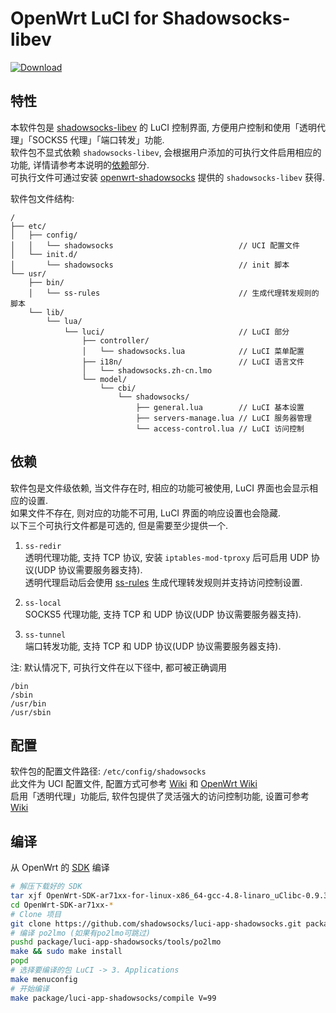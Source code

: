 OpenWrt LuCI for Shadowsocks-libev
===

[![Download][badge]][download]

特性
---

本软件包是 [shadowsocks-libev][ssl] 的 LuCI 控制界面,
方便用户控制和使用「透明代理」「SOCKS5 代理」「端口转发」功能.  
软件包不显式依赖 `shadowsocks-libev`, 会根据用户添加的可执行文件启用相应的功能,
详情请参考本说明的[依赖](#依赖)部分.  
可执行文件可通过安装 [openwrt-shadowsocks][oss] 提供的 `shadowsocks-libev` 获得.  

软件包文件结构:
```
/
├── etc/
│   ├── config/
│   │   └── shadowsocks                            // UCI 配置文件
│   └── init.d/
│       └── shadowsocks                            // init 脚本
└── usr/
    ├── bin/
    │   └── ss-rules                               // 生成代理转发规则的脚本
    └── lib/
        └── lua/
            └── luci/                              // LuCI 部分
                ├── controller/
                │   └── shadowsocks.lua            // LuCI 菜单配置
                ├── i18n/                          // LuCI 语言文件
                │   └── shadowsocks.zh-cn.lmo
                └── model/
                    └── cbi/
                        └── shadowsocks/
                            ├── general.lua        // LuCI 基本设置
                            ├── servers-manage.lua // LuCI 服务器管理
                            └── access-control.lua // LuCI 访问控制
```

依赖
---

软件包是文件级依赖, 当文件存在时, 相应的功能可被使用, LuCI 界面也会显示相应的设置.  
如果文件不存在, 则对应的功能不可用, LuCI 界面的响应设置也会隐藏.  
以下三个可执行文件都是可选的, 但是需要至少提供一个.

 1. `ss-redir`  
    透明代理功能, 支持 TCP 协议, 安装 `iptables-mod-tproxy` 后可启用
    UDP 协议(UDP 协议需要服务器支持).  
    透明代理启动后会使用 [ss-rules][ssr] 生成代理转发规则并支持访问控制设置.

 2. `ss-local`  
    SOCKS5 代理功能, 支持 TCP 和 UDP 协议(UDP 协议需要服务器支持).

 3. `ss-tunnel`  
    端口转发功能, 支持 TCP 和 UDP 协议(UDP 协议需要服务器支持).

注: 默认情况下, 可执行文件在以下径中, 都可被正确调用
```
/bin
/sbin
/usr/bin
/usr/sbin
```

配置
---

软件包的配置文件路径: `/etc/config/shadowsocks`  
此文件为 UCI 配置文件, 配置方式可参考 [Wiki][uus] 和 [OpenWrt Wiki][uci]  
启用「透明代理」功能后, 软件包提供了灵活强大的访问控制功能, 设置可参考 [Wiki][lac]  

编译
---

从 OpenWrt 的 [SDK][sdk] 编译  
```bash
# 解压下载好的 SDK
tar xjf OpenWrt-SDK-ar71xx-for-linux-x86_64-gcc-4.8-linaro_uClibc-0.9.33.2.tar.bz2
cd OpenWrt-SDK-ar71xx-*
# Clone 项目
git clone https://github.com/shadowsocks/luci-app-shadowsocks.git package/luci-app-shadowsocks
# 编译 po2lmo (如果有po2lmo可跳过)
pushd package/luci-app-shadowsocks/tools/po2lmo
make && sudo make install
popd
# 选择要编译的包 LuCI -> 3. Applications
make menuconfig
# 开始编译
make package/luci-app-shadowsocks/compile V=99
```

 [ssl]: https://github.com/shadowsocks/shadowsocks-libev
 [oss]: https://github.com/shadowsocks/openwrt-shadowsocks
 [sdk]: http://wiki.openwrt.org/doc/howto/obtain.firmware.sdk
 [badge]: https://api.bintray.com/packages/aa65535/opkg/luci-app-shadowsocks/images/download.svg
 [download]: https://bintray.com/aa65535/opkg/luci-app-shadowsocks/_latestVersion
 [ssr]: https://github.com/shadowsocks/luci-app-shadowsocks/wiki/Instruction-of-ss-rules
 [uus]: https://github.com/shadowsocks/openwrt-shadowsocks/wiki/Use-UCI-system
 [uci]: https://wiki.openwrt.org/doc/uci
 [lac]: https://github.com/shadowsocks/luci-app-shadowsocks/wiki/LuCI-Access-Control
